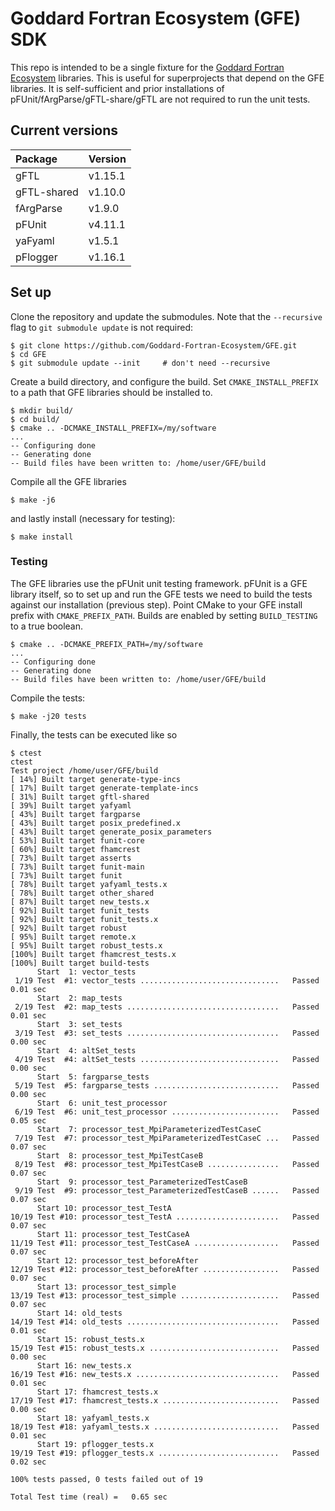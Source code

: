 # Goddard Fortran Ecosystem (GFE) SDK

This repo is intended to be a single fixture for the [Goddard Fortran Ecosystem](https://github.com/Goddard-Fortran-Ecosystem) libraries. This is useful for superprojects that depend on the GFE libraries. It is self-sufficient and prior installations of pFUnit/fArgParse/gFTL-share/gFTL are not required to run the unit tests. 

## Current versions

| Package     | Version    |
| :------     | :------    |
| gFTL        | v1.15.1    |
| gFTL-shared | v1.10.0    |
| fArgParse   | v1.9.0     |
| pFUnit      | v4.11.1    |
| yaFyaml     | v1.5.1     |
| pFlogger    | v1.16.1    |

## Set up

Clone the repository and update the submodules. Note that the `--recursive` flag to `git submodule update` is not required:
```console
$ git clone https://github.com/Goddard-Fortran-Ecosystem/GFE.git
$ cd GFE
$ git submodule update --init     # don't need --recursive
```

Create a build directory, and configure the build. Set `CMAKE_INSTALL_PREFIX` to a path that GFE libraries should be installed to.

```console
$ mkdir build/
$ cd build/
$ cmake .. -DCMAKE_INSTALL_PREFIX=/my/software
...
-- Configuring done
-- Generating done
-- Build files have been written to: /home/user/GFE/build
```

Compile all the GFE libraries

```console
$ make -j6
```

and lastly install (necessary for testing):

```console
$ make install
```

### Testing

The GFE libraries use the pFUnit unit testing framework. pFUnit is a GFE library itself, so to set up and run the GFE tests we need to build the tests against our installation (previous step). Point CMake to your GFE install prefix with `CMAKE_PREFIX_PATH`. Builds are enabled by setting `BUILD_TESTING` to a true boolean.

```console
$ cmake .. -DCMAKE_PREFIX_PATH=/my/software
...
-- Configuring done
-- Generating done
-- Build files have been written to: /home/user/GFE/build
```

Compile the tests:
```console
$ make -j20 tests
```

Finally, the tests can be executed like so

```console
$ ctest
ctest
Test project /home/user/GFE/build
[ 14%] Built target generate-type-incs
[ 17%] Built target generate-template-incs
[ 31%] Built target gftl-shared
[ 39%] Built target yafyaml
[ 43%] Built target fargparse
[ 43%] Built target posix_predefined.x
[ 43%] Built target generate_posix_parameters
[ 53%] Built target funit-core
[ 60%] Built target fhamcrest
[ 73%] Built target asserts
[ 73%] Built target funit-main
[ 73%] Built target funit
[ 78%] Built target yafyaml_tests.x
[ 78%] Built target other_shared
[ 87%] Built target new_tests.x
[ 92%] Built target funit_tests
[ 92%] Built target funit_tests.x
[ 92%] Built target robust
[ 95%] Built target remote.x
[ 95%] Built target robust_tests.x
[100%] Built target fhamcrest_tests.x
[100%] Built target build-tests
      Start  1: vector_tests
 1/19 Test  #1: vector_tests ...............................   Passed    0.01 sec
      Start  2: map_tests
 2/19 Test  #2: map_tests ..................................   Passed    0.01 sec
      Start  3: set_tests
 3/19 Test  #3: set_tests ..................................   Passed    0.00 sec
      Start  4: altSet_tests
 4/19 Test  #4: altSet_tests ...............................   Passed    0.00 sec
      Start  5: fargparse_tests
 5/19 Test  #5: fargparse_tests ............................   Passed    0.00 sec
      Start  6: unit_test_processor
 6/19 Test  #6: unit_test_processor ........................   Passed    0.05 sec
      Start  7: processor_test_MpiParameterizedTestCaseC
 7/19 Test  #7: processor_test_MpiParameterizedTestCaseC ...   Passed    0.07 sec
      Start  8: processor_test_MpiTestCaseB
 8/19 Test  #8: processor_test_MpiTestCaseB ................   Passed    0.07 sec
      Start  9: processor_test_ParameterizedTestCaseB
 9/19 Test  #9: processor_test_ParameterizedTestCaseB ......   Passed    0.07 sec
      Start 10: processor_test_TestA
10/19 Test #10: processor_test_TestA .......................   Passed    0.07 sec
      Start 11: processor_test_TestCaseA
11/19 Test #11: processor_test_TestCaseA ...................   Passed    0.07 sec
      Start 12: processor_test_beforeAfter
12/19 Test #12: processor_test_beforeAfter .................   Passed    0.07 sec
      Start 13: processor_test_simple
13/19 Test #13: processor_test_simple ......................   Passed    0.07 sec
      Start 14: old_tests
14/19 Test #14: old_tests ..................................   Passed    0.01 sec
      Start 15: robust_tests.x
15/19 Test #15: robust_tests.x .............................   Passed    0.00 sec
      Start 16: new_tests.x
16/19 Test #16: new_tests.x ................................   Passed    0.01 sec
      Start 17: fhamcrest_tests.x
17/19 Test #17: fhamcrest_tests.x ..........................   Passed    0.00 sec
      Start 18: yafyaml_tests.x
18/19 Test #18: yafyaml_tests.x ............................   Passed    0.01 sec
      Start 19: pflogger_tests.x
19/19 Test #19: pflogger_tests.x ...........................   Passed    0.02 sec

100% tests passed, 0 tests failed out of 19

Total Test time (real) =   0.65 sec
```
